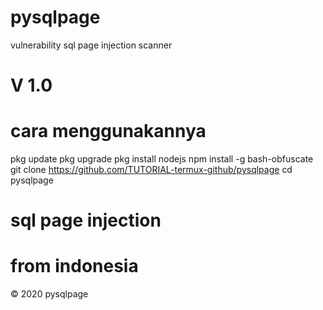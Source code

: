 # pysqlpage
vulnerability  sql page injection scanner 
# V 1.0
# cara menggunakannya
pkg update 
pkg upgrade
pkg install nodejs
npm install -g bash-obfuscate
git clone https://github.com/TUTORIAL-termux-github/pysqlpage
 cd pysqlpage
# sql page injection
# from indonesia
© 2020 pysqlpage

